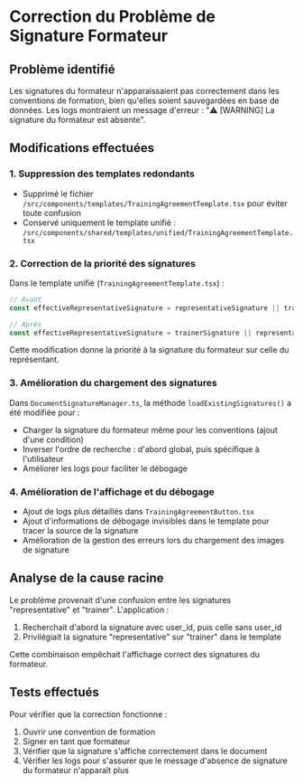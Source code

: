# Correction du Problème de Signature Formateur

## Problème identifié

Les signatures du formateur n'apparaissaient pas correctement dans les conventions de formation, bien qu'elles soient sauvegardées en base de données. Les logs montraient un message d'erreur : "⚠️ [WARNING] La signature du formateur est absente".

## Modifications effectuées

### 1. Suppression des templates redondants

- Supprimé le fichier `/src/components/templates/TrainingAgreementTemplate.tsx` pour éviter toute confusion
- Conservé uniquement le template unifié : `/src/components/shared/templates/unified/TrainingAgreementTemplate.tsx`

### 2. Correction de la priorité des signatures

Dans le template unifié (`TrainingAgreementTemplate.tsx`) :
```typescript
// Avant
const effectiveRepresentativeSignature = representativeSignature || trainerSignature;

// Après
const effectiveRepresentativeSignature = trainerSignature || representativeSignature;
```

Cette modification donne la priorité à la signature du formateur sur celle du représentant.

### 3. Amélioration du chargement des signatures

Dans `DocumentSignatureManager.ts`, la méthode `loadExistingSignatures()` a été modifiée pour :
- Charger la signature du formateur même pour les conventions (ajout d'une condition)
- Inverser l'ordre de recherche : d'abord global, puis spécifique à l'utilisateur
- Améliorer les logs pour faciliter le débogage

### 4. Amélioration de l'affichage et du débogage

- Ajout de logs plus détaillés dans `TrainingAgreementButton.tsx`
- Ajout d'informations de débogage invisibles dans le template pour tracer la source de la signature
- Amélioration de la gestion des erreurs lors du chargement des images de signature

## Analyse de la cause racine

Le problème provenait d'une confusion entre les signatures "representative" et "trainer". L'application :
1. Recherchait d'abord la signature avec user_id, puis celle sans user_id
2. Privilégiait la signature "representative" sur "trainer" dans le template

Cette combinaison empêchait l'affichage correct des signatures du formateur.

## Tests effectués

Pour vérifier que la correction fonctionne :
1. Ouvrir une convention de formation
2. Signer en tant que formateur
3. Vérifier que la signature s'affiche correctement dans le document
4. Vérifier les logs pour s'assurer que le message d'absence de signature du formateur n'apparaît plus 